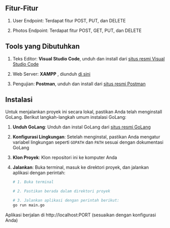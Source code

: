 ## Fitur-Fitur

1. User Endpoint: Terdapat fitur POST, PUT, dan DELETE

2. Photos Endpoint: Terdapat fitur POST, GET, PUT, dan DELETE

## Tools yang Dibutuhkan

1. Teks Editor: **Visual Studio Code**, unduh dan install dari [situs resmi Visual Studio Code](https://code.visualstudio.com/)

2. Web Server: **XAMPP** , diunduh [di sini](https://www.apachefriends.org/download.html)

3. Pengujian: **Postman**, unduh dan install dari [situs resmi Postman](https://www.postman.com/downloads/)

## Instalasi

Untuk menjalankan proyek ini secara lokal, pastikan Anda telah menginstall GoLang. Berikut langkah-langkah umum instalasi GoLang:

1. **Unduh GoLang**: Unduh dan instal GoLang dari [situs resmi GoLang](https://golang.org/dl/)

2. **Konfigurasi Lingkungan**: Setelah menginstal, pastikan Anda mengatur variabel lingkungan seperti `GOPATH` dan `PATH` sesuai dengan dokumentasi GoLang

3. **Klon Proyek**: Klon repositori ini ke komputer Anda

4. **Jalankan**: Buka terminal, masuk ke direktori proyek, dan jalankan aplikasi dengan perintah:

   ```bash
   # 1. Buka terminal

   # 2. Pastikan berada dalam direktori proyek

   # 3. Jalankan aplikasi dengan perintah berikut:
   go run main.go
   ```

Aplikasi berjalan di http://localhost:PORT (sesuaikan dengan konfigurasi Anda)
